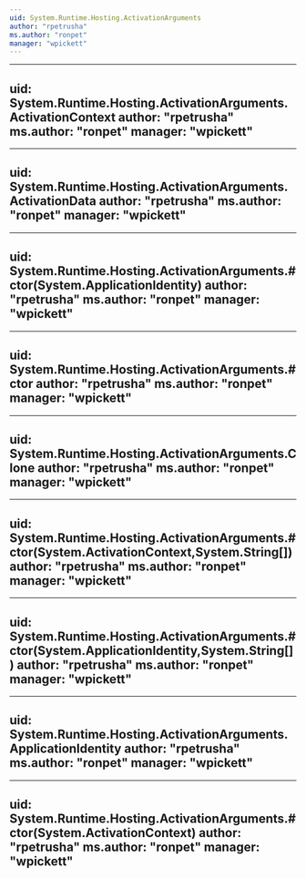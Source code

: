 ```yaml
---
uid: System.Runtime.Hosting.ActivationArguments
author: "rpetrusha"
ms.author: "ronpet"
manager: "wpickett"
---
```


---
uid: System.Runtime.Hosting.ActivationArguments.ActivationContext
author: "rpetrusha"
ms.author: "ronpet"
manager: "wpickett"
---

---
uid: System.Runtime.Hosting.ActivationArguments.ActivationData
author: "rpetrusha"
ms.author: "ronpet"
manager: "wpickett"
---

---
uid: System.Runtime.Hosting.ActivationArguments.#ctor(System.ApplicationIdentity)
author: "rpetrusha"
ms.author: "ronpet"
manager: "wpickett"
---

---
uid: System.Runtime.Hosting.ActivationArguments.#ctor
author: "rpetrusha"
ms.author: "ronpet"
manager: "wpickett"
---

---
uid: System.Runtime.Hosting.ActivationArguments.Clone
author: "rpetrusha"
ms.author: "ronpet"
manager: "wpickett"
---

---
uid: System.Runtime.Hosting.ActivationArguments.#ctor(System.ActivationContext,System.String[])
author: "rpetrusha"
ms.author: "ronpet"
manager: "wpickett"
---

---
uid: System.Runtime.Hosting.ActivationArguments.#ctor(System.ApplicationIdentity,System.String[])
author: "rpetrusha"
ms.author: "ronpet"
manager: "wpickett"
---

---
uid: System.Runtime.Hosting.ActivationArguments.ApplicationIdentity
author: "rpetrusha"
ms.author: "ronpet"
manager: "wpickett"
---

---
uid: System.Runtime.Hosting.ActivationArguments.#ctor(System.ActivationContext)
author: "rpetrusha"
ms.author: "ronpet"
manager: "wpickett"
---
